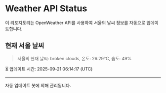 
# Weather API Status

이 리포지토리는 OpenWeather API를 사용하여 서울의 날씨 정보를 자동으로 업데이트합니다.

## 현재 서울 날씨
> 서울의 현재 날씨: broken clouds, 온도: 26.29°C, 습도: 49%

⏳ 업데이트 시간: 2025-09-21 06:14:17 (UTC)

---
자동 업데이트 봇에 의해 관리됩니다.
